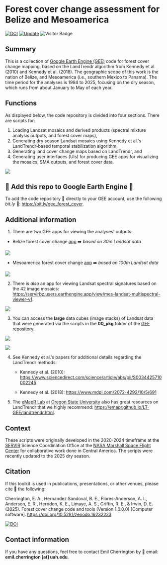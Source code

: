 # Forest cover change assessment for Belize and Mesoamerica

[![DOI](https://zenodo.org/badge/DOI/10.5281/zenodo.16232223.svg)](https://doi.org/10.5281/zenodo.16232223)
[![Update](https://img.shields.io/github/last-commit/bzgeo/forest_cover_change?label=repo%20last%20updated&style=flat-square)](https://github.com/BzGEO/forest_cover_change)
![Visitor Badge](https://visitor-badge.laobi.icu/badge?page_id=bzgeo.forest_cover_change)

## Summary
This is a collection of [Google Earth Engine (GEE)](https://code.earthengine.google.com/) code for forest cover change mapping, based on the LandTrendr algorithm from Kennedy et al. (2010) and Kennedy et al. (2018). The geographic scope of this work is the nation of Belize, and Mesoamerica (i.e., southern Mexico to Panama). The time period for the analyses is 1984 to 2025, focusing on the dry season, which runs from about January to May of each year.

## Functions

As displayed below, the code repository is divided into four sections. There are scripts for:

1. Loading Landsat mosaics and derived products (spectral mixture analysis outputs, and forest cover maps),
2. Generating dry season Landsat mosaics using Kennedy et al.'s LandTrendr-based temporal stabilization algorithm,
3. Generating land cover change maps based on LandTrendr, and
4. Generating user interfaces (UIs) for producing GEE apps for visualizing the mosaics, SMA outputs, and forest cover data.

![](https://github.com/BzGEO/forest_cover_change/blob/main/_graphics/gee_repo_structure.png)

## 📢 Add this repo to Google Earth Engine 📢
To add the code repository 💾 directly to your GEE account, use the following *bit.ly* 🔗: https://bit.ly/gee_forest_cover.

## Additional information

1. There are two GEE apps for viewing the analyses' outputs:
   
  * Belize forest cover change [app](https://bzgeo.users.earthengine.app/view/bz-forest-cover-landsat) ➡️ *based on 30m Landsat data*

![](https://github.com/BzGEO/forest_cover_change/blob/main/_graphics/app_screenshot_bz_1.png)
    
  * Mesoamerica forest cover change [app](https://bzgeo.users.earthengine.app/view/mes-fcover-landsat) ➡️ *based on 100m Landsat data*

![](https://github.com/BzGEO/forest_cover_change/blob/main/_graphics/app_screenshot_mes_2.png)

2. There is *also* an app for viewing Landsat spectral signatures based on the 42 image mosaics: https://servirbz.users.earthengine.app/view/mes-landsat-multispectral-viewer-v1.

![](https://github.com/BzGEO/forest_cover_change/blob/main/_graphics/multispectral_data_explorer__landsat_mes.PNG)

3. You can access the **large** data cubes (image stacks) of Landsat data that were generated via the scripts in the **00_pkg** folder of the [GEE repository](https://bit.ly/gee_forest_cover).

![](https://github.com/BzGEO/forest_cover_change/blob/main/_graphics/data_cube_bz.png)

![](https://github.com/BzGEO/forest_cover_change/blob/main/_graphics/data_cube_mes.png)

4. See Kennedy et al.'s papers for additional details regarding the LandTrendr methods:

   * Kennedy et al. (2010): https://www.sciencedirect.com/science/article/abs/pii/S0034425710002245

   * Kennedy et al. (2018): https://www.mdpi.com/2072-4292/10/5/691

5. The [eMapR Lab](https://emapr.ceoas.oregonstate.edu/) at [Oregon State University](https://oregonstate.edu/) also has great resources on LandTrendr that we highly recommend: https://emapr.github.io/LT-GEE/landtrendr.html.

## Context
These scripts were originally developed in the 2020-2024 timeframe at the [SERVIR](https://science.nasa.gov/category/missions/servir/) Science Coordination Office at the [NASA Marshall Space Flight Center](https://www.nasa.gov/marshall/) for collaborative work done in Central America. The scripts were recently updated to the 2025 dry season.

## Citation

If this toolkit is used in publications, presentations, or other venues, please cite 📝 the following:

Cherrington, E. A., Hernandez Sandoval, B. E., Flores-Anderson, A. I., Anderson, E. R., Herndon, K. E., Limaye, A. S., Griffin, R. E., & Irwin, D. E. (2025). Forest cover change code and tools (Version 1.0.0.0) [Computer software]. https://doi.org/10.5281/zenodo.16232223

[![DOI](https://zenodo.org/badge/DOI/10.5281/zenodo.16232223.svg)](https://doi.org/10.5281/zenodo.16232223)

## Contact information

If you have any questions, feel free to contact Emil Cherrington by :envelope_with_arrow: email: **emil.cherrington [at] uah.edu**.
